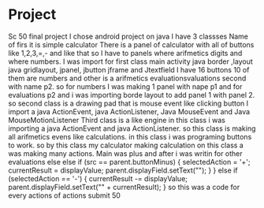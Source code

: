 # Project
Sc 50 final project
I chose android project on java
I have 3 classses
Name of firs it is simple calculator
There is a panel of calculator with all of buttons like 1,2,3,=,- and like that
so I have to panels where arifmetics digits and where numbers.
I was import for first class main activity java border ,layout java gridlayout, jpanel, jbutton jframe and Jtextfield
I have 16 buttons 10 of them are numbers and other is a arifmetics  evaluationsvaluations second with name p2.
so for numbers I was making 1 panel with nape p1 and for evaluations p2
and i was importing borde layout to  add panel 1 with panel 2.
so second class is a drawing pad that is mouse event like clicking button
I import a java ActionEvent, java ActionListener, Java MouseEvent and Java MouseMotionListener
Third class is a like engine
in this class i was importing a java ActionEvent and java ActionListener.
so this class is making all arifmetics evens like calculations.
in this class i was programing buttons to work.
so by this class my calculator making calculation
on this class a was making many actions.
Main was plus and after i was writin for other evaluations else
else if (src == parent.buttonMinus) {
			selectedAction = '+';
			currentResult = displayValue;
			parent.displayField.setText("");
}
} else if (selectedAction == '-') {
				currentResult -= displayValue; 
				parent.displayField.setText("" + currentResult);
}
so this was a code for every actions of actions
submit 50
